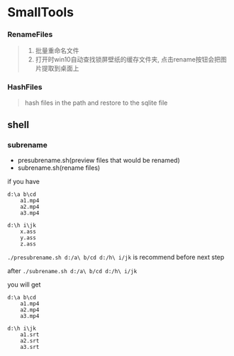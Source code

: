 # SmallTools

### RenameFiles

> 1. 批量重命名文件
> 2. 打开时win10自动查找锁屏壁纸的缓存文件夹, 点击rename按钮会把图片提取到桌面上


### HashFiles

> hash files in the path and restore to the sqlite file

## shell
### subrename
* presubrename.sh(preview files that would be renamed)
* subrename.sh(rename files)

if you have
```
d:\a b\cd
    a1.mp4
    a2.mp4
    a3.mp4

d:\h i\jk
    x.ass
    y.ass
    z.ass
```

`./presubrename.sh d:/a\ b/cd d:/h\ i/jk` is recommend before next step

after `./subrename.sh d:/a\ b/cd d:/h\ i/jk`

you will get
```
d:\a b\cd
    a1.mp4
    a2.mp4
    a3.mp4

d:\h i\jk
    a1.srt
    a2.srt
    a3.srt
```
 